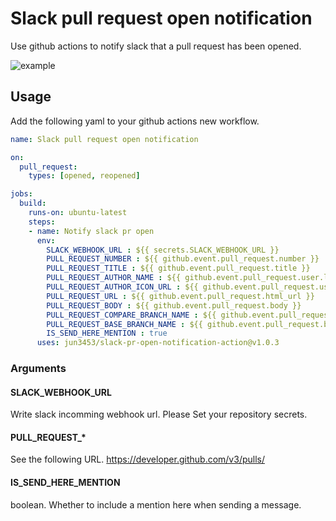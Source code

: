 # Slack pull request open notification
Use github actions to notify slack that a pull request has been opened.

![example](https://raw.githubusercontent.com/jun3453/slack-pr-open-notification-action/images/example.png)

## Usage
Add the following yaml to your github actions new workflow.

```yaml
name: Slack pull request open notification

on:
  pull_request:
    types: [opened, reopened]

jobs:
  build:
    runs-on: ubuntu-latest
    steps:
    - name: Notify slack pr open
      env: 
        SLACK_WEBHOOK_URL : ${{ secrets.SLACK_WEBHOOK_URL }}
        PULL_REQUEST_NUMBER : ${{ github.event.pull_request.number }}
        PULL_REQUEST_TITLE : ${{ github.event.pull_request.title }}
        PULL_REQUEST_AUTHOR_NAME : ${{ github.event.pull_request.user.login }}
        PULL_REQUEST_AUTHOR_ICON_URL : ${{ github.event.pull_request.user.avatar_url }}
        PULL_REQUEST_URL : ${{ github.event.pull_request.html_url }}
        PULL_REQUEST_BODY : ${{ github.event.pull_request.body }}
        PULL_REQUEST_COMPARE_BRANCH_NAME : ${{ github.event.pull_request.head.ref }}
        PULL_REQUEST_BASE_BRANCH_NAME : ${{ github.event.pull_request.base.ref }}
        IS_SEND_HERE_MENTION : true
      uses: jun3453/slack-pr-open-notification-action@v1.0.3
```

### Arguments
#### SLACK_WEBHOOK_URL
Write slack incomming webhook url. Please Set your repository secrets.

#### PULL_REQUEST_*
See the following URL. https://developer.github.com/v3/pulls/

#### IS_SEND_HERE_MENTION
boolean. Whether to include a mention here when sending a message.
